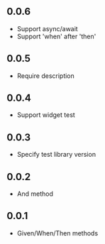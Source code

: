 ## 0.0.6

* Support async/await
* Support 'when' after 'then'

## 0.0.5

* Require description

## 0.0.4

* Support widget test

## 0.0.3

* Specify test library version

## 0.0.2

* And method

## 0.0.1

* Given/When/Then methods
